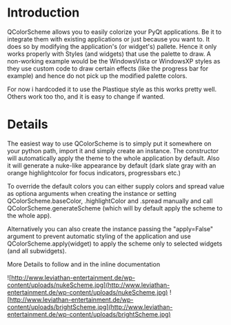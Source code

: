 # Introduction #

QColorScheme allows you to easily colorize your PyQt applications. Be it to integrate them with existing applications or just because you want to. It does so by modifying the application's (or widget's) pallete. Hence it only works properly with Styles (and widgets) that use the palette to draw. A non-working example would be the WindowsVista or WindowsXP styles as they use custom code to draw certain effects (like the progress bar for example) and hence do not pick up the modified palette colors.

For now i hardcoded it to use the Plastique style as this works pretty well. Others work too tho, and it is easy to change if wanted.


# Details #

The easiest way to use QColorScheme is to simply put it somewhere on your python path, import it and simply create an instance. The constructor will automatically apply the theme to the whole application by default. Also it will generate a nuke-like appearance by default (dark slate gray with an orange highlightcolor for focus indicators, progressbars etc.)

To override the default colors you can either supply colors and spread value as optiona arguments when creating the instance or setting QColorScheme.baseColor, .highlightColor and .spread manually and call QColorScheme.generateScheme (which will by default apply the scheme to the whole app).

Alternatively you can also create the instance passing the "apply=False" argument to prevent automatic styling of the application and use QColorScheme.apply(widget) to apply the scheme only to selected widgets (and all subwidgets).

More Details to follow and in the inline documentation

![http://www.leviathan-entertainment.de/wp-content/uploads/nukeScheme.jpg](http://www.leviathan-entertainment.de/wp-content/uploads/nukeScheme.jpg)
![http://www.leviathan-entertainment.de/wp-content/uploads/brightScheme.jpg](http://www.leviathan-entertainment.de/wp-content/uploads/brightScheme.jpg)